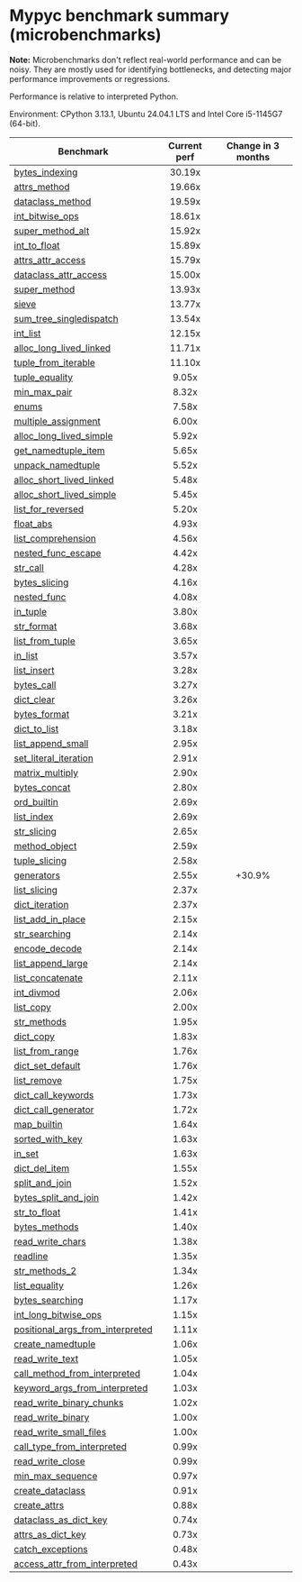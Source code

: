 # Mypyc benchmark summary (microbenchmarks)

**Note:** Microbenchmarks don't reflect real-world performance and can be noisy.
           They are mostly used for identifying bottlenecks, and detecting major performance
           improvements or regressions.

Performance is relative to interpreted Python.

Environment: CPython 3.13.1, Ubuntu 24.04.1 LTS and Intel Core i5-1145G7 (64-bit).

| Benchmark | Current perf | Change in 3 months |
| --- | :---: | :---: |
| [bytes_indexing](benchmarks/bytes_indexing.md) | 30.19x |  |
| [attrs_method](benchmarks/attrs_method.md) | 19.66x |  |
| [dataclass_method](benchmarks/dataclass_method.md) | 19.59x |  |
| [int_bitwise_ops](benchmarks/int_bitwise_ops.md) | 18.61x |  |
| [super_method_alt](benchmarks/super_method_alt.md) | 15.92x |  |
| [int_to_float](benchmarks/int_to_float.md) | 15.89x |  |
| [attrs_attr_access](benchmarks/attrs_attr_access.md) | 15.79x |  |
| [dataclass_attr_access](benchmarks/dataclass_attr_access.md) | 15.00x |  |
| [super_method](benchmarks/super_method.md) | 13.93x |  |
| [sieve](benchmarks/sieve.md) | 13.77x |  |
| [sum_tree_singledispatch](benchmarks/sum_tree_singledispatch.md) | 13.54x |  |
| [int_list](benchmarks/int_list.md) | 12.15x |  |
| [alloc_long_lived_linked](benchmarks/alloc_long_lived_linked.md) | 11.71x |  |
| [tuple_from_iterable](benchmarks/tuple_from_iterable.md) | 11.10x |  |
| [tuple_equality](benchmarks/tuple_equality.md) | 9.05x |  |
| [min_max_pair](benchmarks/min_max_pair.md) | 8.32x |  |
| [enums](benchmarks/enums.md) | 7.58x |  |
| [multiple_assignment](benchmarks/multiple_assignment.md) | 6.00x |  |
| [alloc_long_lived_simple](benchmarks/alloc_long_lived_simple.md) | 5.92x |  |
| [get_namedtuple_item](benchmarks/get_namedtuple_item.md) | 5.65x |  |
| [unpack_namedtuple](benchmarks/unpack_namedtuple.md) | 5.52x |  |
| [alloc_short_lived_linked](benchmarks/alloc_short_lived_linked.md) | 5.48x |  |
| [alloc_short_lived_simple](benchmarks/alloc_short_lived_simple.md) | 5.45x |  |
| [list_for_reversed](benchmarks/list_for_reversed.md) | 5.20x |  |
| [float_abs](benchmarks/float_abs.md) | 4.93x |  |
| [list_comprehension](benchmarks/list_comprehension.md) | 4.56x |  |
| [nested_func_escape](benchmarks/nested_func_escape.md) | 4.42x |  |
| [str_call](benchmarks/str_call.md) | 4.28x |  |
| [bytes_slicing](benchmarks/bytes_slicing.md) | 4.16x |  |
| [nested_func](benchmarks/nested_func.md) | 4.08x |  |
| [in_tuple](benchmarks/in_tuple.md) | 3.80x |  |
| [str_format](benchmarks/str_format.md) | 3.68x |  |
| [list_from_tuple](benchmarks/list_from_tuple.md) | 3.65x |  |
| [in_list](benchmarks/in_list.md) | 3.57x |  |
| [list_insert](benchmarks/list_insert.md) | 3.28x |  |
| [bytes_call](benchmarks/bytes_call.md) | 3.27x |  |
| [dict_clear](benchmarks/dict_clear.md) | 3.26x |  |
| [bytes_format](benchmarks/bytes_format.md) | 3.21x |  |
| [dict_to_list](benchmarks/dict_to_list.md) | 3.18x |  |
| [list_append_small](benchmarks/list_append_small.md) | 2.95x |  |
| [set_literal_iteration](benchmarks/set_literal_iteration.md) | 2.91x |  |
| [matrix_multiply](benchmarks/matrix_multiply.md) | 2.90x |  |
| [bytes_concat](benchmarks/bytes_concat.md) | 2.80x |  |
| [ord_builtin](benchmarks/ord_builtin.md) | 2.69x |  |
| [list_index](benchmarks/list_index.md) | 2.69x |  |
| [str_slicing](benchmarks/str_slicing.md) | 2.65x |  |
| [method_object](benchmarks/method_object.md) | 2.59x |  |
| [tuple_slicing](benchmarks/tuple_slicing.md) | 2.58x |  |
| [generators](benchmarks/generators.md) | 2.55x | +30.9% |
| [list_slicing](benchmarks/list_slicing.md) | 2.37x |  |
| [dict_iteration](benchmarks/dict_iteration.md) | 2.37x |  |
| [list_add_in_place](benchmarks/list_add_in_place.md) | 2.15x |  |
| [str_searching](benchmarks/str_searching.md) | 2.14x |  |
| [encode_decode](benchmarks/encode_decode.md) | 2.14x |  |
| [list_append_large](benchmarks/list_append_large.md) | 2.14x |  |
| [list_concatenate](benchmarks/list_concatenate.md) | 2.11x |  |
| [int_divmod](benchmarks/int_divmod.md) | 2.06x |  |
| [list_copy](benchmarks/list_copy.md) | 2.00x |  |
| [str_methods](benchmarks/str_methods.md) | 1.95x |  |
| [dict_copy](benchmarks/dict_copy.md) | 1.83x |  |
| [list_from_range](benchmarks/list_from_range.md) | 1.76x |  |
| [dict_set_default](benchmarks/dict_set_default.md) | 1.76x |  |
| [list_remove](benchmarks/list_remove.md) | 1.75x |  |
| [dict_call_keywords](benchmarks/dict_call_keywords.md) | 1.73x |  |
| [dict_call_generator](benchmarks/dict_call_generator.md) | 1.72x |  |
| [map_builtin](benchmarks/map_builtin.md) | 1.64x |  |
| [sorted_with_key](benchmarks/sorted_with_key.md) | 1.63x |  |
| [in_set](benchmarks/in_set.md) | 1.63x |  |
| [dict_del_item](benchmarks/dict_del_item.md) | 1.55x |  |
| [split_and_join](benchmarks/split_and_join.md) | 1.52x |  |
| [bytes_split_and_join](benchmarks/bytes_split_and_join.md) | 1.42x |  |
| [str_to_float](benchmarks/str_to_float.md) | 1.41x |  |
| [bytes_methods](benchmarks/bytes_methods.md) | 1.40x |  |
| [read_write_chars](benchmarks/read_write_chars.md) | 1.38x |  |
| [readline](benchmarks/readline.md) | 1.35x |  |
| [str_methods_2](benchmarks/str_methods_2.md) | 1.34x |  |
| [list_equality](benchmarks/list_equality.md) | 1.26x |  |
| [bytes_searching](benchmarks/bytes_searching.md) | 1.17x |  |
| [int_long_bitwise_ops](benchmarks/int_long_bitwise_ops.md) | 1.15x |  |
| [positional_args_from_interpreted](benchmarks/positional_args_from_interpreted.md) | 1.11x |  |
| [create_namedtuple](benchmarks/create_namedtuple.md) | 1.06x |  |
| [read_write_text](benchmarks/read_write_text.md) | 1.05x |  |
| [call_method_from_interpreted](benchmarks/call_method_from_interpreted.md) | 1.04x |  |
| [keyword_args_from_interpreted](benchmarks/keyword_args_from_interpreted.md) | 1.03x |  |
| [read_write_binary_chunks](benchmarks/read_write_binary_chunks.md) | 1.02x |  |
| [read_write_binary](benchmarks/read_write_binary.md) | 1.00x |  |
| [read_write_small_files](benchmarks/read_write_small_files.md) | 1.00x |  |
| [call_type_from_interpreted](benchmarks/call_type_from_interpreted.md) | 0.99x |  |
| [read_write_close](benchmarks/read_write_close.md) | 0.99x |  |
| [min_max_sequence](benchmarks/min_max_sequence.md) | 0.97x |  |
| [create_dataclass](benchmarks/create_dataclass.md) | 0.91x |  |
| [create_attrs](benchmarks/create_attrs.md) | 0.88x |  |
| [dataclass_as_dict_key](benchmarks/dataclass_as_dict_key.md) | 0.74x |  |
| [attrs_as_dict_key](benchmarks/attrs_as_dict_key.md) | 0.73x |  |
| [catch_exceptions](benchmarks/catch_exceptions.md) | 0.48x |  |
| [access_attr_from_interpreted](benchmarks/access_attr_from_interpreted.md) | 0.43x |  |
